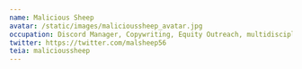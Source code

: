 ```yaml
---
name: Malicious Sheep
avatar: /static/images/malicioussheep_avatar.jpg
occupation: Discord Manager, Copywriting, Equity Outreach, multidisciplinary artist
twitter: https://twitter.com/malsheep56
teia: malicioussheep
---
```

